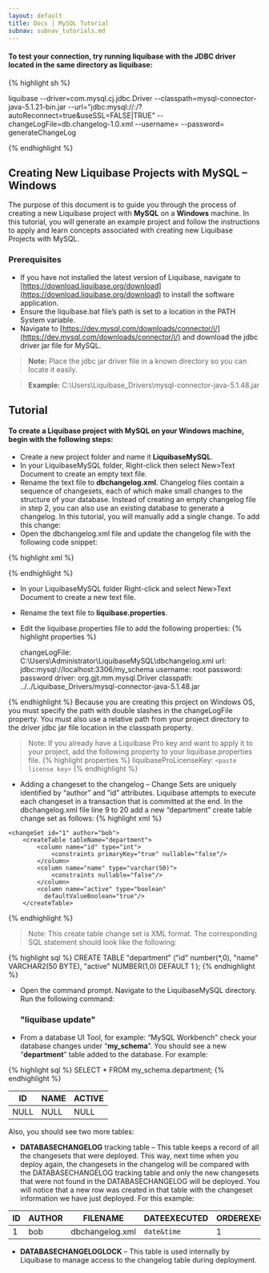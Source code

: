 ```yaml
---
layout: default
title: Docs | MySQL Tutorial 
subnav: subnav_tutorials.md
---
```


#### To test your connection, try running liquibase with the JDBC driver located in the same directory as liquibase:

{% highlight sh %}

liquibase
--driver=com.mysql.cj.jdbc.Driver
--classpath=mysql-connector-java-5.1.21-bin.jar
--url="jdbc:mysql://<IP OR HOSTNAME>:<PORT>/<SCHEMA NAME>?autoReconnect=true&useSSL=FALSE|TRUE"
--changeLogFile=db.changelog-1.0.xml
--username=<MYSQL USERNAME>
--password=<MYSQL PASSWORD>
generateChangeLog

{% endhighlight %}


## **Creating New Liquibase Projects with MySQL – Windows**
The purpose of this document is to guide you through the process of creating a new Liquibase project with **MySQL** on a **Windows** machine. In this tutorial, you will generate an example project and follow the instructions to apply and learn concepts associated with creating new Liquibase Projects with MySQL.
### Prerequisites
* If you have not installed the latest version of Liquibase, navigate to [https://download.liquibase.org/download](https://download.liquibase.org/download) to install the software application.
* Ensure the liquibase.bat file’s path is set to a location in the PATH System variable.
* Navigate to [https://dev.mysql.com/downloads/connector/j/](https://dev.mysql.com/downloads/connector/j/) and download the jdbc driver jar file for MySQL.<br />

> **Note:** Place the jdbc jar driver file in a known directory so you can locate it easily.

>**Example:** C:\Users\Liquibase_Drivers\mysql-connector-java-5.1.48.jar

## Tutorial

#### To create a Liquibase project with MySQL on your Windows machine, begin with the following steps:

* Create a new project folder and name it **LiquibaseMySQL**.
* In your LiquibaseMySQL folder, Right-click then select New>Text Document to create an empty text file.<br/>
* Rename the text file to **dbchangelog.xml**.
Changelog files contain a sequence of changesets, each of which make small changes to the structure of your database. Instead of creating an empty changelog file in step 2, you can also use an existing database to generate a changelog. In this tutorial, you will manually add a single change. To add this change:
* Open the dbchangelog.xml file and update the changelog file with the following code snippet:


{% highlight xml %}
  <?xml version="1.0" encoding="UTF-8"?>
  <databaseChangeLog
    xmlns="http://www.liquibase.org/xml/ns/dbchangelog"
    xmlns:xsi="http://www.w3.org/2001/XMLSchema-instance"
    xsi:schemaLocation="http://www.liquibase.org/xml/ns/dbchangelog
    http://www.liquibase.org/xml/ns/dbchangelog/dbchangelog-3.8.xsd">
  </databaseChangeLog>
{% endhighlight %}


* In your LiquibaseMySQL folder Right-click and select New>Text Document to create a new text file.
* Rename the text file to **liquibase.properties**.
* Edit the liquibase.properties file to add the following properties:
{% highlight properties %}

    changeLogFile: C:\\Users\\Administrator\\LiquibaseMySQL\\dbchangelog.xml
    url: jdbc:mysql://localhost:3306/my_schema
    username: root
    password: password
    driver: org.gjt.mm.mysql.Driver
    classpath: ../../Liquibase_Drivers/mysql-connector-java-5.1.48.jar

{% endhighlight %}
Because you are creating this project on Windows OS, you must specify the path with double slashes in the changeLogFile property. You must also use a relative path from your project directory to the driver jdbc jar file location in the classpath property.

> Note: If you already have a Liquibase Pro key and want to apply it to
> your project, add the following property to your liquibase.properties
> file. 
{% highlight properties %}
liquibaseProLicenseKey: `<paste license key>`
{% endhighlight %}

*	Adding a changeset to the changelog – Change Sets are uniquely identified by “author” and ”id” attributes. Liquibase attempts to execute each changeset in a transaction that is committed at the end.
In the dbchangelog.xml file line 9 to 20 add a new “department” create table change set as follows:
{% highlight xml %}
<?xml version="1.0" encoding="UTF-8"?>

<databaseChangeLog
  xmlns="http://www.liquibase.org/xml/ns/dbchangelog"
  xmlns:xsi="http://www.w3.org/2001/XMLSchema-instance"
  xsi:schemaLocation="http://www.liquibase.org/xml/ns/dbchangelog
         http://www.liquibase.org/xml/ns/dbchangelog/dbchangelog-3.8.xsd">

    <changeSet id="1" author="bob">
        <createTable tableName="department">
            <column name="id" type="int">
                <constraints primaryKey="true" nullable="false"/>
            </column>
            <column name="name" type="varchar(50)">
                <constraints nullable="false"/>
            </column>
            <column name="active" type="boolean"
              defaultValueBoolean="true"/>
        </createTable>
   </changeSet>
</databaseChangeLog>
{% endhighlight %}

> Note: This create table change set is XML format.  The corresponding
> SQL statement should look like the following:

{% highlight sql %}
CREATE TABLE "department"
  ("id" number(*,0),
   "name" VARCHAR2(50 BYTE),
   "active" NUMBER(1,0) DEFAULT 1
  );
{% endhighlight %}

* Open the command prompt.  Navigate to the LiquibaseMySQL directory.  
  Run the following command:

  ### "liquibase update"
*	 From a database UI Tool, for example: “MySQL Workbench” check your database changes under “**my_schema**”.
You should see a new “**department**” table added to the database.  For example:

{% highlight sql %}
SELECT * FROM my_schema.department;
{% endhighlight %}


|ID  |NAME  |ACTIVE |
|--|--|--|
|NULL |NULL  |NULL|


Also, you should see two more tables:
*	**DATABASECHANGELOG** tracking table – This table keeps a record of all the changesets that were deployed.  This way, next time when you deploy again, the changesets in the changelog will be compared with the DATABASECHANGELOG tracking table and only the new changesets that were not found in the DATABASECHANGELOG will be deployed.  You will notice that a new row was created in that table with the changeset information we have just deployed.
For this example:

|ID|AUTHOR |FILENAME       |DATEEXECUTED|ORDEREXECUTED|EXECTYPE|MDSUM|...|
|--|--|--|--|--|--|--|--|
|1  |bob   |dbchangelog.xml|`date&time`|1|EXECUTED|`checksumvalue`|...|

*	**DATABASECHANGELOGLOCK** – This table is used internally by Liquibase to manage access to the changelog table during deployment.
